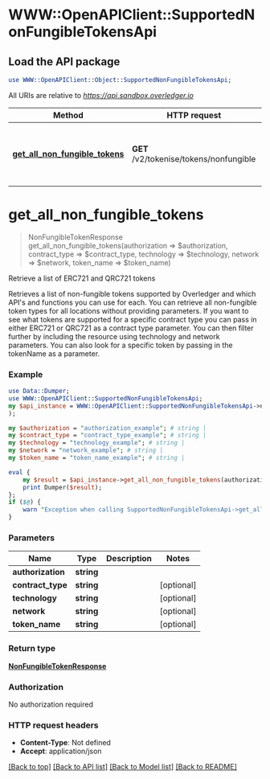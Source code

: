 # WWW::OpenAPIClient::SupportedNonFungibleTokensApi

## Load the API package
```perl
use WWW::OpenAPIClient::Object::SupportedNonFungibleTokensApi;
```

All URIs are relative to *https://api.sandbox.overledger.io*

Method | HTTP request | Description
------------- | ------------- | -------------
[**get_all_non_fungible_tokens**](SupportedNonFungibleTokensApi.md#get_all_non_fungible_tokens) | **GET** /v2/tokenise/tokens/nonfungible | Retrieve a list of ERC721 and QRC721 tokens


# **get_all_non_fungible_tokens**
> NonFungibleTokenResponse get_all_non_fungible_tokens(authorization => $authorization, contract_type => $contract_type, technology => $technology, network => $network, token_name => $token_name)

Retrieve a list of ERC721 and QRC721 tokens

Retrieves a list of non-fungible tokens supported by Overledger and which API's and functions you can use for each. You can retrieve all non-fungible token types for all locations without providing parameters. If you want to see what tokens are supported for a specific contract type you can pass in either ERC721 or QRC721 as a contract type parameter. You can then filter further by including the resource using technology and network parameters. You can also look for a specific token by passing in the tokenName as a parameter.

### Example
```perl
use Data::Dumper;
use WWW::OpenAPIClient::SupportedNonFungibleTokensApi;
my $api_instance = WWW::OpenAPIClient::SupportedNonFungibleTokensApi->new(
);

my $authorization = "authorization_example"; # string | 
my $contract_type = "contract_type_example"; # string | 
my $technology = "technology_example"; # string | 
my $network = "network_example"; # string | 
my $token_name = "token_name_example"; # string | 

eval {
    my $result = $api_instance->get_all_non_fungible_tokens(authorization => $authorization, contract_type => $contract_type, technology => $technology, network => $network, token_name => $token_name);
    print Dumper($result);
};
if ($@) {
    warn "Exception when calling SupportedNonFungibleTokensApi->get_all_non_fungible_tokens: $@\n";
}
```

### Parameters

Name | Type | Description  | Notes
------------- | ------------- | ------------- | -------------
 **authorization** | **string**|  | 
 **contract_type** | **string**|  | [optional] 
 **technology** | **string**|  | [optional] 
 **network** | **string**|  | [optional] 
 **token_name** | **string**|  | [optional] 

### Return type

[**NonFungibleTokenResponse**](NonFungibleTokenResponse.md)

### Authorization

No authorization required

### HTTP request headers

 - **Content-Type**: Not defined
 - **Accept**: application/json

[[Back to top]](#) [[Back to API list]](../README.md#documentation-for-api-endpoints) [[Back to Model list]](../README.md#documentation-for-models) [[Back to README]](../README.md)

